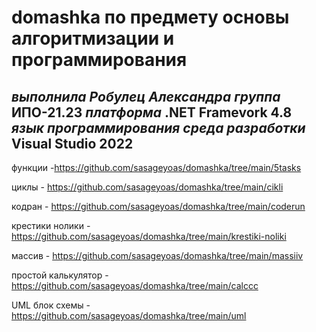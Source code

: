 # domashka по предмету основы алгоритмизации и программирования
*выполнила Робулец Александра* 
*группа* ИПО-21.23
*платформа* .NET Framevork 4.8
*язык программирования*
*среда разработки* Visual Studio 2022
---------------------------------------------------------------------------------------------------------------------------------------------------------------------------------

функции -<https://github.com/sasageyoas/domashka/tree/main/5tasks>

циклы - <https://github.com/sasageyoas/domashka/tree/main/cikli>

кодран - <https://github.com/sasageyoas/domashka/tree/main/coderun>

крестики нолики - <https://github.com/sasageyoas/domashka/tree/main/krestiki-noliki>

массив - <https://github.com/sasageyoas/domashka/tree/main/massiiv> 

простой калькулятор - <https://github.com/sasageyoas/domashka/tree/main/calccc>

UML блок схемы - <https://github.com/sasageyoas/domashka/tree/main/uml>
